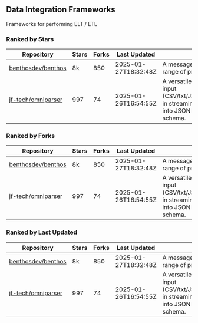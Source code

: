 ## Data Integration Frameworks

Frameworks for performing ELT / ETL

### Ranked by Stars

| Repository | Stars | Forks | Last Updated | Description | 
|------------|-------|-------|--------------|-------------|
| [benthosdev/benthos](https://github.com/benthosdev/benthos) | 8k | 850 | 2025-01-27T18:32:48Z |  A message streaming bridge between a range of protocols. |
| [jf-tech/omniparser](https://github.com/jf-tech/omniparser) | 997 | 74 | 2025-01-26T16:54:55Z |  A versatile ETL library that parses text input (CSV/txt/JSON/XML/EDI/X12/EDIFACT/etc) in streaming fashion and transforms data into JSON output using data-driven schema. |

### Ranked by Forks

| Repository | Stars | Forks | Last Updated | Description | 
|------------|-------|-------|--------------|-------------|
| [benthosdev/benthos](https://github.com/benthosdev/benthos) | 8k | 850 | 2025-01-27T18:32:48Z |  A message streaming bridge between a range of protocols. |
| [jf-tech/omniparser](https://github.com/jf-tech/omniparser) | 997 | 74 | 2025-01-26T16:54:55Z |  A versatile ETL library that parses text input (CSV/txt/JSON/XML/EDI/X12/EDIFACT/etc) in streaming fashion and transforms data into JSON output using data-driven schema. |

### Ranked by Last Updated

| Repository | Stars | Forks | Last Updated | Description | 
|------------|-------|-------|--------------|-------------|
| [benthosdev/benthos](https://github.com/benthosdev/benthos) | 8k | 850 | 2025-01-27T18:32:48Z |  A message streaming bridge between a range of protocols. |
| [jf-tech/omniparser](https://github.com/jf-tech/omniparser) | 997 | 74 | 2025-01-26T16:54:55Z |  A versatile ETL library that parses text input (CSV/txt/JSON/XML/EDI/X12/EDIFACT/etc) in streaming fashion and transforms data into JSON output using data-driven schema. |

